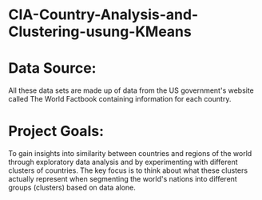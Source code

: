 # CIA-Country-Analysis-and-Clustering-usung-KMeans
# Data Source:
All these data sets are made up of data from the US government's website called The World Factbook containing information for each country.

# Project Goals:
To gain insights into similarity between countries and regions of the world through exploratory data analysis and by experimenting with different clusters of countries. The key focus is to think about what these clusters actually represent when segmenting the world's nations into different groups (clusters) based on data alone.

